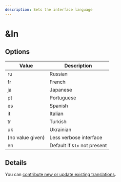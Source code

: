 ```yaml
---
description: Sets the interface language
---
```


# \&ln

## Options

| Value            | Description                  |
| ---------------- | ---------------------------- |
| ru               | Russian                      |
| fr               | French                       |
| ja               | Japanese                     |
| pt               | Portuguese                   |
| es               | Spanish                      |
| it               | Italian                      |
| tr               | Turkish                      |
| uk               | Ukrainian                    |
| (no value given) | Less verbose interface       |
| en               | Default if `&ln` not present |

## Details

You can [contribute new or update existing translations](https://github.com/steveseguin/obsninja/tree/master/translations).
